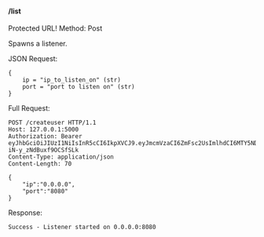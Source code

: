 

#### /list
Protected URL!
Method: Post

Spawns a listener. 

JSON Request:
```
{
	ip = "ip_to_listen_on" (str)
	port = "port to listen on" (str)
}
```

Full Request:
```
POST /createuser HTTP/1.1
Host: 127.0.0.1:5000
Authorization: Bearer eyJhbGciOiJIUzI1NiIsInR5cCI6IkpXVCJ9.eyJmcmVzaCI6ZmFsc2UsImlhdCI6MTY5NDU4MTAxMCwianRpIjoiNTdhMzMzM2UtYzRhOS00Y2QwLWEwMTUtOGUyYThmMDZkMGE0IiwidHlwZSI6ImFjY2VzcyIsInN1YiI6InVzZXJuYW1lIiwibmJmIjoxNjk0NTgxMDEwLCJleHAiOjE2OTQ1ODE5MTB9.FawMrMHs8iMDT6L38obSAw-iN-y_zNdBuxf9OCSfSLk
Content-Type: application/json
Content-Length: 70

{
    "ip":"0.0.0.0",
    "port":"8080"
}
```

Response:

```
Success - Listener started on 0.0.0.0:8080
```